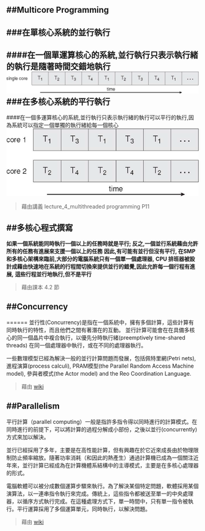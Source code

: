 ##Multicore Programming
------
###在單核心系統的並行執行
------
####在一個單運算核心的系統,並行執行只表示執行緒的執行是隨著時間交錯地執行
![DEMO](./照片/Figure4.3.png)
###在多核心系統的平行執行
------
####在一個多運算核心的系統,並行執行只表示執行緒的執行可以平行的執行,因為系統可以指定一個單獨的執行緒給每一個核心
![DEMO](./照片/Figure4.4.png)

>藉由講義 lecture_4_multithreaded programming P11

##多核心程式撰寫
------
**如果一個系統能同時執行一個以上的任務時就是平行; 反之,一個並行系統藉由允許所有的任務有進展來支援一個以上的任務**
**因此,有可能有並行但沒有平行, 在SMP和多核心架構來臨前,大部分的電腦系統只有一個單一個處理器,**
**CPU 排班器被設計成藉由快速地在系統的行程間切換來提供並行的錯覺,因此允許每一個行程有進展,** 
**這些行程並行地執行,但不是平行**

>藉由課本 4.2 節

##Concurrency
------
======
並行性(Concurrency)是指在一個系統中，擁有多個計算，這些計算有同時執行的特性，而且他們之間有著潛在的互動。
並行計算可能會在在具備多核心的同一個晶片中複合執行，以優先分時執行緒(preemptively time-shared threads)
在同一個處理器中執行，或在不同的處理器執行。

一些數理模型已經為解決一般的並行計算問題而發展，包括佩特里網(Petri nets),進程演算(process calculi), PRAM模型(the Parallel Random Access Machine model), 參與者模式(the Actor model) and the Reo Coordination Language.
>藉由 [wiki](https://en.wikipedia.org/wiki/Concurrency_(computer_science))



##Parallelism
------
平行計算（parallel computing）一般是指許多指令得以同時進行的計算模式。在同時進行的前提下，可以將計算的過程分解成小部份，之後以並行(concurrently)方式來加以解決。

並行已經採用了多年，主要是在高性能計算，但有興趣在於它近來成長由於物理限制防止頻率縮放。隨著功率消耗（和因此的熱產生）通過計算機已成為一個關注近年來，並行計算已經成為在計算機體系結構中的主導模式，主要是在多核心處理器的形式。

電腦軟體可以被分成數個運算步驟來執行。為了解決某個特定問題，軟體採用某個演算法，以一連串指令執行來完成。傳統上，這些指令都被送至單一的中央處理器，以循序方式執行完成。在這種處理方式下，單一時間中，只有單一指令被執行。平行運算採用了多個運算單元，同時執行，以解決問題。
>藉由 [wiki](https://en.wikipedia.org/wiki/Parallel_computing)
